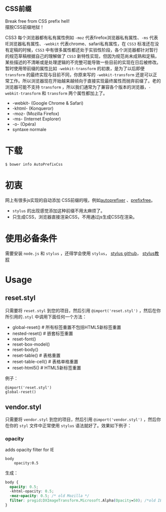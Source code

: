 CSS前缀
-----
Break free from CSS prefix hell!  
摆脱CSS前缀地狱！   

CSS3 每个浏览器都有私有属性例如 `-moz` 代表firefox浏览器私有属性、`-ms` 代表IE浏览器私有属性、`-webkit` 代表chrome、safari私有属性，在 `CSS3` 标准还在没有定稿的时候，`CSS3` 中有很多属性都还处于实验性阶段，各个浏览器都针对暂行的规范草稿根据自己的理解做了 `CSS3` 新特性实现，但因为规范尚未成熟和定稿，某些描述的不清晰或是处理逻辑的不完整可能导致一些目前的实现在日后被修改。暂时使用带前缀的属性比如 `-webkit-transform` 的初衷，是为了以后即便 `transform` 的最终实现与目前不同，你原来写的 `-webkit-transform` 还是可以正常工作。所以浏览器现在开始越来越倾向于直接实现最终属性而抛弃前缀了。老的浏览器可能不支持 `transform` ，所以我们通常为了兼容各个版本的浏览器，`-webkit-transform` 和 `transform` 两个属性都加上了。   


- -webkit- (Google Chrome & Safari)
- -khtml- (Konqueror)
- -moz- (Mozilla Firefox)
- -ms- (Internet Explorer)
- -o- (Opéra)
- syntaxe normale

# 下载

```
$ bower info AutoPrefixCss
```

# 初衷

网上有很多js实现的自动添加 CSS前缀的哦，例如[autoprefixer](https://github.com/postcss/autoprefixer) 、[prefixfree](http://leaverou.github.com/prefixfree/)。  

* `stylus` 的出现感觉添加这种前缀不用太麻烦了。
* 只生成CSS，浏览器直接渲染CSS，不用通过js生成CSS在渲染。


# 使用必备条件

需要安装 `node.js` 和 `stylus` ，还得学会使用 `stylus`， [stylus github](https://github.com/stylus/stylus)， [stylus教程](http://jslite.io/2015/04/27/stylus%E8%8F%9C%E9%B8%9F%E5%85%A5%E9%97%A8%E4%BD%BF%E7%94%A8%E6%96%B9%E6%B3%95/)

# Usage

## reset.styl
只需要将 `reset.styl` 到您的项目，然后引用 `@import('reset.styl')` ，然后在你所引用的`.styl` 中调用下面任何一个方法：

 - global-reset() # 所有标签重置不包括HTML5新标签重置
 - nested-reset() # 嵌套标签重置
 - reset-font()
 - reset-box-model()
 - reset-body()
 - reset-table() # 表格重置
 - reset-table-cell() # 表格单格重置
 - reset-html5() # HTML5新标签重置

例子：  

```
@import('reset.styl')
global-reset()
```


## vendor.styl
只需要将 `vendor.styl` 到您的项目，然后引用 `@import('vendor.styl')` ，然后你在你的 `styl` 文件中正常使用 `stylus` 语法就好了。效果如下例子：

### opacity
adds opacity filter for IE

```
body
    opacity:0.5
```

生成：

```css
body {
  opacity: 0.5;
  -khtml-opacity: 0.5;
  -moz-opacity: 0.5; /* old Mozilla */
  filter: progid:DXImageTransform.Microsoft.Alpha(Opacity=50); /*old IE */
}
```